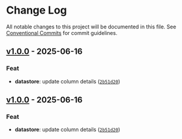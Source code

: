 # Change Log

All notable changes to this project will be documented in this file. See [Conventional Commits](https://conventionalcommits.org) for commit guidelines.


## [v1.0.0](https://github.com/catalystbyzoho/zc-sdk-js/releases/tag/v1.0.0) - 2025-06-16

### Feat
- **datastore**: update column details ([`2b51d20`](https://github.com/catalystbyzoho/zc-sdk-js/commit/2b51d201849028ab98a89ee849eb415ac6f0e09d))

## [v1.0.0](https://github.com/catalystbyzoho/zc-sdk-js/releases/tag/v1.0.0) - 2025-06-16

### Feat
- **datastore**: update column details ([`2b51d20`](https://github.com/catalystbyzoho/zc-sdk-js/commit/2b51d201849028ab98a89ee849eb415ac6f0e09d))
